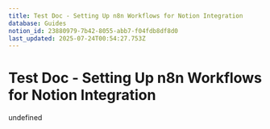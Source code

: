 ```yaml
---
title: Test Doc - Setting Up n8n Workflows for Notion Integration
database: Guides
notion_id: 23880979-7b42-8055-abb7-f04fdb8df8d0
last_updated: 2025-07-24T00:54:27.753Z
---
```


# Test Doc - Setting Up n8n Workflows for Notion Integration

undefined